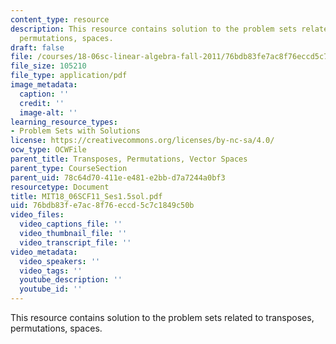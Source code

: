 ```yaml
---
content_type: resource
description: This resource contains solution to the problem sets related to transposes,
  permutations, spaces.
draft: false
file: /courses/18-06sc-linear-algebra-fall-2011/76bdb83fe7ac8f76eccd5c7c1849c50b_MIT18_06SCF11_Ses1.5sol.pdf
file_size: 105210
file_type: application/pdf
image_metadata:
  caption: ''
  credit: ''
  image-alt: ''
learning_resource_types:
- Problem Sets with Solutions
license: https://creativecommons.org/licenses/by-nc-sa/4.0/
ocw_type: OCWFile
parent_title: Transposes, Permutations, Vector Spaces
parent_type: CourseSection
parent_uid: 78c64d70-411e-e481-e2bb-d7a7244a0bf3
resourcetype: Document
title: MIT18_06SCF11_Ses1.5sol.pdf
uid: 76bdb83f-e7ac-8f76-eccd-5c7c1849c50b
video_files:
  video_captions_file: ''
  video_thumbnail_file: ''
  video_transcript_file: ''
video_metadata:
  video_speakers: ''
  video_tags: ''
  youtube_description: ''
  youtube_id: ''
---
```

This resource contains solution to the problem sets related to transposes, permutations, spaces.